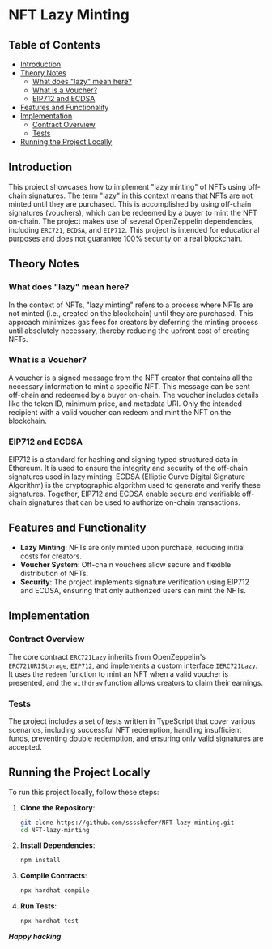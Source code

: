 # NFT Lazy Minting

## Table of Contents
- [Introduction](#introduction)
- [Theory Notes](#theory-notes)
  - [What does "lazy" mean here?](#what-does-lazy-mean-here)
  - [What is a Voucher?](#what-is-a-voucher)
  - [EIP712 and ECDSA](#eip712-and-ecdsa)
- [Features and Functionality](#features-and-functionality)
- [Implementation](#implementation)
  - [Contract Overview](#contract-overview)
  - [Tests](#tests)
- [Running the Project Locally](#running-the-project-locally)

## Introduction
This project showcases how to implement "lazy minting" of NFTs using off-chain signatures. The term "lazy" in this context means that NFTs are not minted until they are purchased. This is accomplished by using off-chain signatures (vouchers), which can be redeemed by a buyer to mint the NFT on-chain. The project makes use of several OpenZeppelin dependencies, including `ERC721`, `ECDSA`, and `EIP712`. This project is intended for educational purposes and does not guarantee 100% security on a real blockchain.

## Theory Notes

### What does "lazy" mean here?
In the context of NFTs, "lazy minting" refers to a process where NFTs are not minted (i.e., created on the blockchain) until they are purchased. This approach minimizes gas fees for creators by deferring the minting process until absolutely necessary, thereby reducing the upfront cost of creating NFTs.

### What is a Voucher?
A voucher is a signed message from the NFT creator that contains all the necessary information to mint a specific NFT. This message can be sent off-chain and redeemed by a buyer on-chain. The voucher includes details like the token ID, minimum price, and metadata URI. Only the intended recipient with a valid voucher can redeem and mint the NFT on the blockchain.

### EIP712 and ECDSA
EIP712 is a standard for hashing and signing typed structured data in Ethereum. It is used to ensure the integrity and security of the off-chain signatures used in lazy minting. ECDSA (Elliptic Curve Digital Signature Algorithm) is the cryptographic algorithm used to generate and verify these signatures. Together, EIP712 and ECDSA enable secure and verifiable off-chain signatures that can be used to authorize on-chain transactions.

## Features and Functionality
- **Lazy Minting**: NFTs are only minted upon purchase, reducing initial costs for creators.
- **Voucher System**: Off-chain vouchers allow secure and flexible distribution of NFTs.
- **Security**: The project implements signature verification using EIP712 and ECDSA, ensuring that only authorized users can mint the NFTs.

## Implementation

### Contract Overview
The core contract `ERC721Lazy` inherits from OpenZeppelin's `ERC721URIStorage`, `EIP712`, and implements a custom interface `IERC721Lazy`. It uses the `redeem` function to mint an NFT when a valid voucher is presented, and the `withdraw` function allows creators to claim their earnings.

### Tests
The project includes a set of tests written in TypeScript that cover various scenarios, including successful NFT redemption, handling insufficient funds, preventing double redemption, and ensuring only valid signatures are accepted.

## Running the Project Locally

To run this project locally, follow these steps:

1. **Clone the Repository**:
    ```bash
    git clone https://github.com/sssshefer/NFT-lazy-minting.git
    cd NFT-lazy-minting
    ```

2. **Install Dependencies**:
    ```bash
    npm install
    ```

3. **Compile Contracts**:
    ```bash
    npx hardhat compile
    ```

4. **Run Tests**:
    ```bash
    npx hardhat test
    ```

***Happy hacking***
